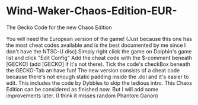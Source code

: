 # Wind-Waker-Chaos-Edition-EUR-
The Gecko Code for the new Chaos Edition

You will need the European version of the game! (Just because this one has the most cheat codes available and is the best documented by me since I don't have the NTSC-U disc)
Simply right click the game on Dolphin's game list and click "Edit Config"
Add the cheat code with the $-comment beneath [GECKO] (add [GECKO] if it's not there).
Tick the code's checkBox beneath the GECKO-Tab an have fun!
The new version consists of a cheat code because there's not enough static padding inside the .dol and it's easier to edit.
This includes the code by Dybbles to skip the tedious intro.
This Chaos Edition can be considered as finished now. But I will add some improvements later. (I think it misses random Phantom Ganon)
